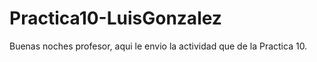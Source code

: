 # Practica10-LuisGonzalez
Buenas noches profesor, aqui le envio la actividad que de la Practica 10.
